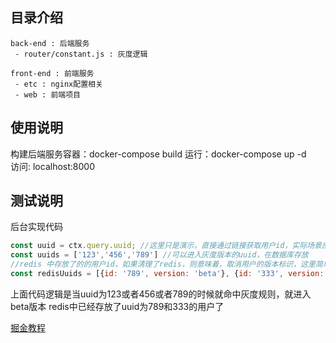 ## 目录介绍
```
back-end : 后端服务
 - router/constant.js : 灰度逻辑
```

```
front-end : 前端服务
 - etc : nginx配置相关
 - web : 前端项目
```


## 使用说明
构建后端服务容器：docker-compose build 
运行：docker-compose up -d   
访问: localhost:8000


## 测试说明
后台实现代码
``` js
const uuid = ctx.query.uuid; //这里只是演示，直接通过链接获取用户id，实际场景应该是通过获取用户会话去判别用户相关信息
const uuids = ['123','456','789'] //可以进入灰度版本的uuid，在数据库存放
//redis 中存放了的的用户id，如果清理了redis，则意味着，取消用户的版本标识，这里简单的用数组存放，实际应用场景根据各自的业务信息考虑是否需要多集合存放
const redisUuids = [{id: '789', version: 'beta'}, {id: '333', version: 'stable'}]; 
```
上面代码逻辑是当uuid为123或者456或者789的时候就命中灰度规则，就进入beta版本
redis中已经存放了uuid为789和333的用户了

[掘金教程](https://juejin.cn/post/7010751591087079460)






